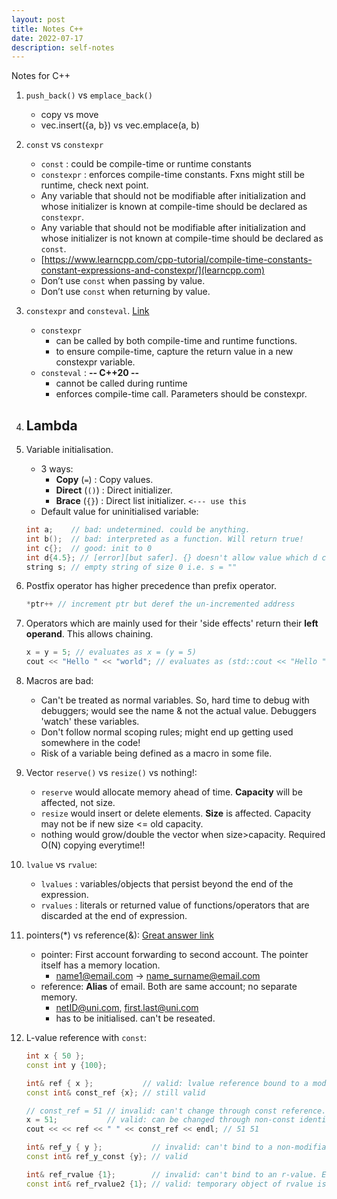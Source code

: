 ```yaml
---
layout: post
title: Notes C++
date: 2022-07-17
description: self-notes
---
```


Notes for C++

1. `push_back()` vs `emplace_back()`
    - copy vs move
    - vec.insert({a, b}) vs vec.emplace(a, b)

2. `const` vs `constexpr`
    - `const` : could be compile-time or runtime constants
    - `constexpr` : enforces compile-time constants. Fxns might still be runtime, check next point.
    - Any variable that should not be modifiable after initialization and whose initializer is known at compile-time should be declared as `constexpr`.
    - Any variable that should not be modifiable after initialization and whose initializer is not known at compile-time should be declared as `const`.
    - [https://www.learncpp.com/cpp-tutorial/compile-time-constants-constant-expressions-and-constexpr/](learncpp.com)
    - Don’t use `const` when passing by value.
    - Don’t use `const` when returning by value.

2. `constexpr` and `consteval`. [Link](https://www.learncpp.com/cpp-tutorial/constexpr-and-consteval-functions/)
    - `constexpr`
        - can be called by both compile-time and runtime functions.
        - to ensure compile-time, capture the return value in a new constexpr variable.
    - `consteval` : **-- C++20 --**
        - cannot be called during runtime
        - enforces compile-time call. Parameters should be constexpr.

3. Lambda
    - 

4. Variable initialisation. 
    - 3 ways: 
        - **Copy** (`=`)    : Copy values.
        - **Direct** (`()`) : Direct initializer.
        - **Brace** (`{}`)  : Direct list initializer. `<--- use this`
    - Default value for uninitialised variable:

    ```c++
    int a;    // bad: undetermined. could be anything.
    int b();  // bad: interpreted as a function. Will return true!
    int c{};  // good: init to 0
    int d{4.5}; // [error][but safer]. {} doesn't allow value which d can't hold. Doesn't drop '.5' automatically like other 2 methods
    string s; // empty string of size 0 i.e. s = ""
    ```

5. Postfix operator has higher precedence than prefix operator. 
    ```c++ 
    *ptr++ // increment ptr but deref the un-incremented address
    ```

6. Operators which are mainly used for their 'side effects' return their **left operand**. This allows chaining.
    ```c++
    x = y = 5; // evaluates as x = (y = 5)
    cout << "Hello " << "world"; // evaluates as (std::cout << "Hello ") << "world!"
    ```

7. Macros are bad:
    - Can't be treated as normal variables. So, hard time to debug with debuggers; would see the name & not the actual value. Debuggers 'watch' these variables.
    - Don't follow normal scoping rules; might end up getting used somewhere in the code!
    - Risk of a variable being defined as a macro in some file.

8. Vector `reserve()` vs `resize()` vs nothing!:
    - `reserve` would allocate memory ahead of time. **Capacity** will be affected, not size.
    - `resize` would insert or delete elements. **Size** is affected. Capacity may not be if new size <= old capacity.
    - nothing would grow/double the vector when size>capacity. Required O(N) copying everytime!!

9. `lvalue` vs `rvalue`:
    - `lvalues` : variables/objects that persist beyond the end of the expression.
    - `rvalues` : literals or returned value of functions/operators that are discarded at the end of expression.

10. pointers(*) vs reference(&): [Great answer link](https://stackoverflow.com/questions/57483/what-are-the-differences-between-a-pointer-variable-and-a-reference-variable?page=1&tab=scoredesc#tab-top)
    - pointer: First account forwarding to second account. The pointer itself has a memory location.
        - name1@email.com -> name_surname@email.com
    - reference: **Alias** of email. Both are same account; no separate memory.
        - netID@uni.com, first.last@uni.com
        - has to be initialised. can't be reseated. 

11. L-value reference with `const`:
    ```c++
    int x { 50 };
    const int y {100};

    int& ref { x };           // valid: lvalue reference bound to a modifiable lvalue
    const int& const_ref {x}; // still valid

    // const_ref = 51 // invalid: can't change through const reference.
    x = 51;           // valid: can be changed through non-const identifier 
    cout << << ref << " " << const_ref << endl; // 51 51

    int& ref_y { y };           // invalid: can't bind to a non-modifiable lvalue
    const int& ref_y_const {y}; // valid

    int& ref_rvalue {1};        // invalid: can't bind to an r-value. Else you'll try to modify 1 using the reference
    const int& ref_rvalue2 {1}; // valid: temporary object of rvalue is created.
    ```